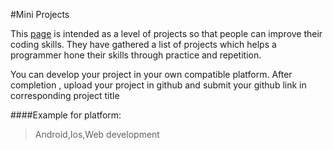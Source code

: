 #Mini Projects

This [page](https://www.guvi.in/project-level) is intended as a level of projects so that people can improve their coding skills. They have gathered a list of projects which helps a programmer hone their skills through practice and repetition.

You can develop your project in your own compatible platform. After completion , upload your project in github and submit your github link in corresponding project title

####Example for platform: 
> Android,Ios,Web development
